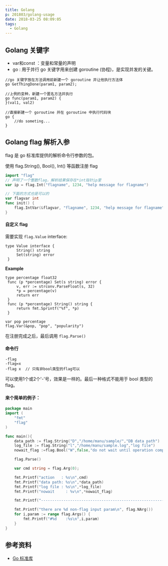 ```yaml
---
title: Golang
p: 201803/golang-usage
date: 2018-03-25 08:09:05
tags:
  - Golang
---
```


## Golang 关键字

- var和const ：变量和常量的声明
- go : 用于并行
go 关键字用来创建 goroutine (协程)，是实现并发的关键。

```
//go 关键字放在方法调用前新建一个 goroutine 并让他执行方法体
go GetThingDone(param1, param2);

//上例的变种，新建一个匿名方法并执行
go func(param1, param2) {
}(val1, val2)

//直接新建一个 goroutine 并在 goroutine 中执行代码块
go {
    //do someting...
}
```

## Golang flag 解析入参

flag 是 go 标准库提供的解析命令行参数的包。

使用 flag.String(), Bool(), Int() 等函数注册 flag

```go
import "flag"
// 声明了一个整数flag，解析结果保存在*int指针ip里
var ip = flag.Int("flagname", 1234, "help message for flagname")

// 下面的方式也是可以的
var flagvar int
func init() {
	flag.IntVar(&flagvar, "flagname", 1234, "help message for flagname")
}
```

#### 自定义 flag

需要实现 `flag.Value` interface:

```
type Value interface {
     String() string
     Set(string) error
 }
```

**Example**

```
type percentage float32
 func (p *percentage) Set(s string) error {
     v, err := strconv.ParseFloat(s, 32)
     *p = percentage(v)
     return err
 }
 func (p *percentage) String() string {
     return fmt.Sprintf("%f", *p)
 }

var pop percentage
flag.Var(&pop, "pop", "popularity")

```

在注册完成之后，最后调用 `flag.Parse()`

#### 命令行

```
-flag
-flag=x
-flag x  // 只有非bool类型的flag可以
```

可以使用1个或2个'-'号，效果是一样的。最后一种格式不能用于 bool 类型的 flag。


#### 来个简单的例子：

```go
package main
import (
    "fmt"
    "flag"
)

func main(){
    data_path := flag.String("D","/home/manu/sample/","DB data path")
    log_file := flag.String("l","/home/manu/sample.log","log file")
    nowait_flag :=flag.Bool("W",false,"do not wait until operation completes")

    flag.Parse()

    var cmd string = flag.Arg(0);

    fmt.Printf("action   : %s\n",cmd)
    fmt.Printf("data path: %s\n",*data_path)
    fmt.Printf("log file : %s\n",*log_file)
    fmt.Printf("nowait     : %v\n",*nowait_flag)

    fmt.Printf("-------------------------------------------------------\n")

    fmt.Printf("there are %d non-flag input param\n", flag.NArg())
    for i,param := range flag.Args() {
        fmt.Printf("#%d    :%s\n",i,param)
    }
}
```

## 参考资料

- [Go 标准库](https://studygolang.com/pkgdoc)

